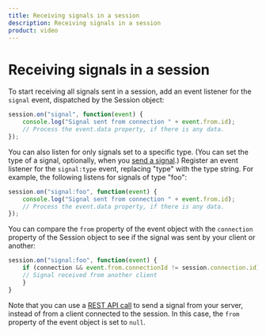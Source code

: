 ```yaml
---
title: Receiving signals in a session
description: Receiving signals in a session
product: video
---
```


# Receiving signals in a session

To start receiving all signals sent in a session, add an event listener for the `signal` event, dispatched by the Session object:

```javascript
session.on("signal", function(event) {
    console.log("Signal sent from connection " + event.from.id);
    // Process the event.data property, if there is any data.
});
```
    
You can also listen for only signals set to a specific type. (You can set the type of a signal, optionally, when you [send a signal](/video/tutorials/video-signaling/video/video-signaling/js/specific-client-signal/javascript).) Register an event listener for the `signal:type` event, replacing "type" with the type string. For example, the following listens for signals of type "foo":

```javascript
session.on("signal:foo", function(event) {
    console.log("Signal sent from connection " + event.from.id);
    // Process the event.data property, if there is any data.
});
```

You can compare the `from` property of the event object with the `connection` property of the Session object to see if the signal was sent by your client or another:

```javascript
session.on("signal:foo", function(event) {
    if (connection && event.from.connectionId != session.connection.id) {
    // Signal received from another client
    }
}
```
    
Note that you can use a [REST API call](/api/video) to send a signal from your server, instead of from a client connected to the session. In this case, the `from` property of the event object is set to `null`.
